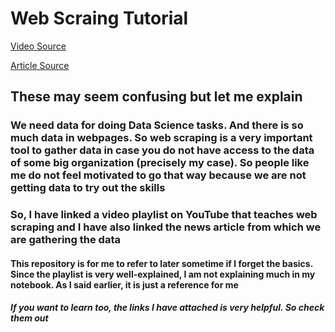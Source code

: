 # Web Scraing Tutorial

[Video Source](https://www.youtube.com/playlist?list=PL5-da3qGB5IDbOi0g5WFh1YPDNzXw4LNL)

[Article Source](https://www.nytimes.com/interactive/2017/06/23/opinion/trumps-lies.html)

## These may seem confusing but let me explain

### We need data for doing Data Science tasks. And there is so much data in webpages. So web scraping is a very important tool to gather data in case you do not have access to the data of some big organization (precisely my case). So people like me do not feel motivated to go that way because we are not getting data to try out the skills

### So, I have linked a video playlist on YouTube that teaches web scraping and I have also linked the news article from which we are gathering the data

#### This repository is for me to refer to later sometime if I forget the basics. Since the playlist is very well-explained, I am not explaining much in my notebook. As I said earlier, it is just a reference for me

##### If you want to learn too, the links I have attached is very helpful. So check them out

